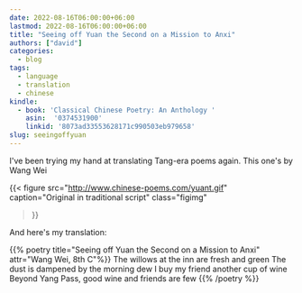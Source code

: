 ```yaml
---
date: 2022-08-16T06:00:00+06:00
lastmod: 2022-08-16T06:00:00+06:00
title: "Seeing off Yuan the Second on a Mission to Anxi"
authors: ["david"]
categories:
  - blog
tags:
  - language
  - translation
  - chinese
kindle: 
  - book: 'Classical Chinese Poetry: An Anthology '
    asin:  '0374531900'
    linkid: '8073ad33553628171c990503eb979658'
slug: seeingoffyuan
---
```

I've been trying my hand at translating Tang-era poems again. This one's by Wang Wei 




{{< figure src="http://www.chinese-poems.com/yuant.gif"  
caption="Original in traditional script"
 class="figimg"
>}}

And here's my translation:

{{% poetry title="Seeing off Yuan the Second on a Mission to Anxi" attr="Wang Wei, 8th C"%}}
The willows at the inn are fresh and green
The dust is dampened by the morning dew
I buy my friend another cup of wine
Beyond Yang Pass, good wine and friends are few
{{% /poetry %}}


